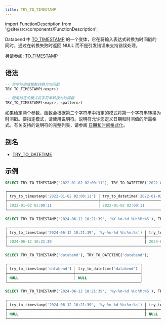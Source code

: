 ```yaml
---
title: TRY_TO_TIMESTAMP
---
```

import FunctionDescription from '@site/src/components/FunctionDescription';

<FunctionDescription description="引入或更新: v1.2.528"/>

Databend 中 [TO_TIMESTAMP](to-timestamp.md) 的一个变体，它在将输入表达式转换为时间戳的同时，通过在转换失败时返回 NULL 而不是引发错误来支持错误处理。

另请参阅: [TO_TIMESTAMP](to-timestamp.md)

## 语法

```sql
-- 将字符串或整数转换为时间戳
TRY_TO_TIMESTAMP(<expr>)

-- 使用给定的模式将字符串转换为时间戳
TRY_TO_TIMESTAMP(<expr>, <pattern>)
```

如果给定两个参数，函数会根据第二个字符串中指定的模式将第一个字符串转换为时间戳。要指定模式，请使用说明符。说明符允许您定义日期和时间值的所需格式。有关支持的说明符的完整列表，请参阅 [日期和时间格式化](../../00-sql-reference/10-data-types/datetime.md#formatting-date-and-time)。

## 别名

- [TRY_TO_DATETIME](try-to-datetime.md)

## 示例

```sql
SELECT TRY_TO_TIMESTAMP('2022-01-02 02:00:11'), TRY_TO_DATETIME('2022-01-02 02:00:11');

┌──────────────────────────────────────────────────────────────────────────────────┐
│ try_to_timestamp('2022-01-02 02:00:11') │ try_to_datetime('2022-01-02 02:00:11') │
├─────────────────────────────────────────┼────────────────────────────────────────┤
│ 2022-01-02 02:00:11                     │ 2022-01-02 02:00:11                    │
└──────────────────────────────────────────────────────────────────────────────────┘

SELECT TRY_TO_TIMESTAMP('2024-06-12 10:21:39', '%Y-%m-%d %H:%M:%S'), TRY_TO_DATETIME('2024-06-12 10:21:39', '%Y-%m-%d %H:%M:%S');

┌────────────────────────────────────────────────────────────────────────────────────────────────────────────────────────────┐
│ try_to_timestamp('2024-06-12 10:21:39', '%y-%m-%d %h:%m:%s') │ try_to_datetime('2024-06-12 10:21:39', '%y-%m-%d %h:%m:%s') │
├──────────────────────────────────────────────────────────────┼─────────────────────────────────────────────────────────────┤
│ 2024-06-12 10:21:39                                          │ 2024-06-12 10:21:39                                         │
└────────────────────────────────────────────────────────────────────────────────────────────────────────────────────────────┘

SELECT TRY_TO_TIMESTAMP('databend'), TRY_TO_DATETIME('databend');

┌────────────────────────────────────────────────────────────┐
│ try_to_timestamp('databend') │ try_to_datetime('databend') │
├──────────────────────────────┼─────────────────────────────┤
│ NULL                         │ NULL                        │
└────────────────────────────────────────────────────────────┘

SELECT TRY_TO_TIMESTAMP('2024-06-12 10:21:39', '%y-%m-%d %H:%M:%S'), TRY_TO_DATETIME('2024-06-12 10:21:39', '%y-%m-%d %H:%M:%S');

┌────────────────────────────────────────────────────────────────────────────────────────────────────────────────────────────┐
│ try_to_timestamp('2024-06-12 10:21:39', '%y-%m-%d %h:%m:%s') │ try_to_datetime('2024-06-12 10:21:39', '%y-%m-%d %h:%m:%s') │
├──────────────────────────────────────────────────────────────┼─────────────────────────────────────────────────────────────┤
│ NULL                                                         │ NULL                                                        │
└────────────────────────────────────────────────────────────────────────────────────────────────────────────────────────────┘
```